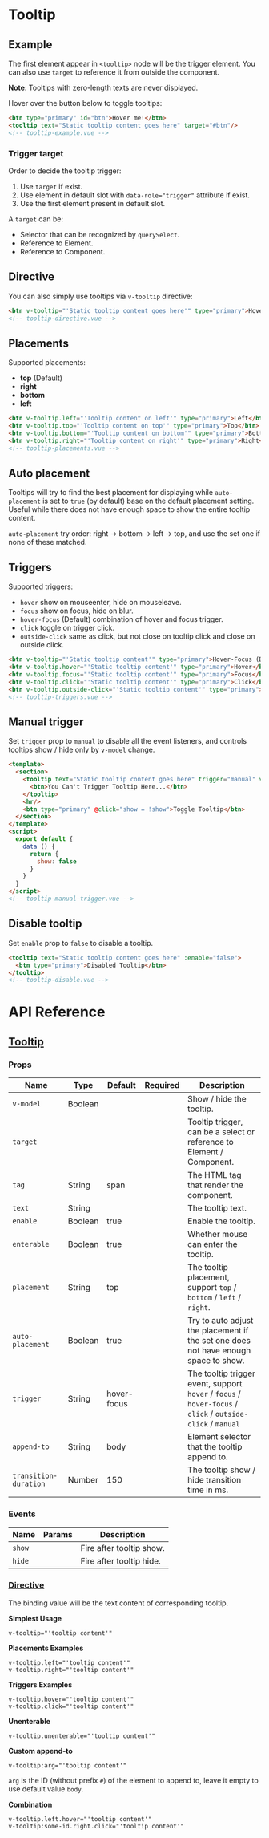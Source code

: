 # Tooltip

## Example

The first element appear in `<tooltip>` node will be the trigger element. You can also use `target` to reference it from outside the component.

**Note**: Tooltips with zero-length texts are never displayed.

Hover over the button below to toggle tooltips:

```html
<btn type="primary" id="btn">Hover me!</btn>
<tooltip text="Static tooltip content goes here" target="#btn"/>
<!-- tooltip-example.vue -->
```

### Trigger target

Order to decide the tooltip trigger:

1. Use `target` if exist.
2. Use element in default slot with `data-role="trigger"` attribute if exist.
3. Use the first element present in default slot.

A `target` can be:

* Selector that can be recognized by `querySelect`.
* Reference to Element.
* Reference to Component.

## Directive

You can also simply use tooltips via `v-tooltip` directive:

```html
<btn v-tooltip="'Static tooltip content goes here'" type="primary">Hover me!</btn>
<!-- tooltip-directive.vue -->
```

## Placements

Supported placements:

* **top** (Default)
* **right**
* **bottom**
* **left**

```html
<btn v-tooltip.left="'Tooltip content on left'" type="primary">Left</btn>
<btn v-tooltip.top="'Tooltip content on top'" type="primary">Top</btn>
<btn v-tooltip.bottom="'Tooltip content on bottom'" type="primary">Bottom</btn>
<btn v-tooltip.right="'Tooltip content on right'" type="primary">Right</btn>
<!-- tooltip-placements.vue -->
```

## Auto placement

Tooltips will try to find the best placement for displaying while `auto-placement` is set to `true` (by default) base on the default placement setting. Useful while there does not have enough space to show the entire tooltip content.

`auto-placement` try order: right -> bottom -> left -> top, and use the set one if none of these matched.

## Triggers

Supported triggers:

* `hover` show on mouseenter, hide on mouseleave.
* `focus` show on focus, hide on blur.
* `hover-focus` (Default) combination of hover and focus trigger.
* `click` toggle on trigger click.
* `outside-click` same as click, but not close on tooltip click and close on outside click.

```html
<btn v-tooltip="'Static tooltip content'" type="primary">Hover-Focus (Default)</btn>
<btn v-tooltip.hover="'Static tooltip content'" type="primary">Hover</btn>
<btn v-tooltip.focus="'Static tooltip content'" type="primary">Focus</btn>
<btn v-tooltip.click="'Static tooltip content'" type="primary">Click</btn>
<btn v-tooltip.outside-click="'Static tooltip content'" type="primary">Outside-Click</btn>
<!-- tooltip-triggers.vue -->
```

## Manual trigger

Set `trigger` prop to `manual` to disable all the event listeners, and controls tooltips show / hide only by `v-model` change.

```html
<template>
  <section>
    <tooltip text="Static tooltip content goes here" trigger="manual" v-model="show">
      <btn>You Can't Trigger Tooltip Here...</btn>
    </tooltip>
    <hr/>
    <btn type="primary" @click="show = !show">Toggle Tooltip</btn>
  </section>
</template>
<script>
  export default {
    data () {
      return {
        show: false
      }
    }
  }
</script>
<!-- tooltip-manual-trigger.vue -->
```

## Disable tooltip

Set `enable` prop to `false` to disable a tooltip.

```html
<tooltip text="Static tooltip content goes here" :enable="false">
  <btn type="primary">Disabled Tooltip</btn>
</tooltip>
<!-- tooltip-disable.vue -->
```

# API Reference

## [Tooltip](https://github.com/wxsms/uiv/blob/master/src/components/tooltip/Tooltip.vue)

### Props

Name                  | Type       | Default       | Required | Description
----------------      | ---------- | --------      | -------- | -----------------------
`v-model`             | Boolean    |               |          | Show / hide the tooltip.
`target`              |            |               |          | Tooltip trigger, can be a select or reference to Element / Component.
`tag`                 | String     | span          |          | The HTML tag that render the component.
`text`                | String     |               |          | The tooltip text.
`enable`              | Boolean    | true          |          | Enable the tooltip.
`enterable`           | Boolean    | true          |          | Whether mouse can enter the tooltip.
`placement`           | String     | top           |          | The tooltip placement, support `top` / `bottom` / `left` / `right`.
`auto-placement`      | Boolean    | true          |          | Try to auto adjust the placement if the set one does not have enough space to show.
`trigger`             | String     | hover-focus   |          | The tooltip trigger event, support `hover` / `focus` / `hover-focus` / `click` / `outside-click` / `manual`
`append-to`           | String     | body          |          | Element selector that the tooltip append to.
`transition-duration` | Number     | 150           |          | The tooltip show / hide transition time in ms.

### Events

Name        | Params | Description
----------- | ------ | ---------------
`show`      |        | Fire after tooltip show.
`hide`      |        | Fire after tooltip hide.

### [Directive](https://github.com/wxsms/uiv/blob/master/src/directives/tooltip/tooltip.js)

The binding value will be the text content of corresponding tooltip.

**Simplest Usage**

```
v-tooltip="'tooltip content'"
```

**Placements Examples**

```
v-tooltip.left="'tooltip content'"
v-tooltip.right="'tooltip content'"
```

**Triggers Examples**

```
v-tooltip.hover="'tooltip content'"
v-tooltip.click="'tooltip content'"
```

**Unenterable**

```
v-tooltip.unenterable="'tooltip content'"
```

**Custom append-to**

```
v-tooltip:arg="'tooltip content'"
```

`arg` is the ID (without prefix `#`) of the element to append to, leave it empty to use default value `body`.

**Combination**

```
v-tooltip.left.hover="'tooltip content'"
v-tooltip:some-id.right.click="'tooltip content'"
```
